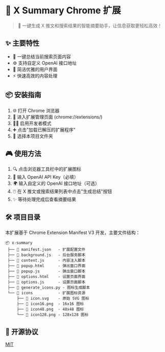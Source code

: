 # 🚀 X Summary Chrome 扩展

> 📝 一键生成 X 推文和搜索结果的智能摘要助手，让信息获取更轻松高效！

## ✨ 主要特性

- 🎯 一键总结当前搜索页面内容
- ⚙️ 支持自定义 OpenAI 接口地址
- 🎨 简洁优雅的用户界面
- ⚡ 快速高效的内容处理

## 📦 安装指南

1. 🌐 打开 Chrome 浏览器
2. 🔧 进入扩展管理页面 (chrome://extensions/)
3. 👨‍💻 启用开发者模式
4. ➕ 点击"加载已解压的扩展程序"
5. 📁 选择本项目文件夹

## 🎮 使用方法

1. 🔍 点击浏览器工具栏中的扩展图标
2. 🔑 输入 OpenAI API Key（必填）
3. 🌍 输入自定义的 OpenAI 接口地址（可选）
4. 🖱️ 在 X 推文或搜索结果列表中点击"生成总结"按钮
5. ✨ 等待处理完成后查看摘要结果

## 🛠️ 项目目录

本扩展基于 Chrome Extension Manifest V3 开发，主要文件结构：

```
📦 x-summary
 ├── 📄 manifest.json   - 扩展配置文件
 ├── 📄 background.js   - 后台服务脚本
 ├── 📄 content.js      - 内容注入脚本
 ├── 📄 popup.html      - 弹出窗口界面
 ├── 📄 popup.js        - 弹出窗口脚本
 ├── 📄 options.html    - 设置页面界面
 ├── 📄 options.js      - 设置页面脚本
 ├── 📄 generate_icons.py - 图标生成脚本
 └── 📂 icons           - 扩展图标资源
     ├── 📄 icon.svg    - 原始 SVG 图标
     ├── 📄 icon16.png  - 16x16 图标
     ├── 📄 icon48.png  - 48x48 图标
     └── 📄 icon128.png - 128x128 图标
```

## 📝 开源协议

[MIT](LICENSE) 